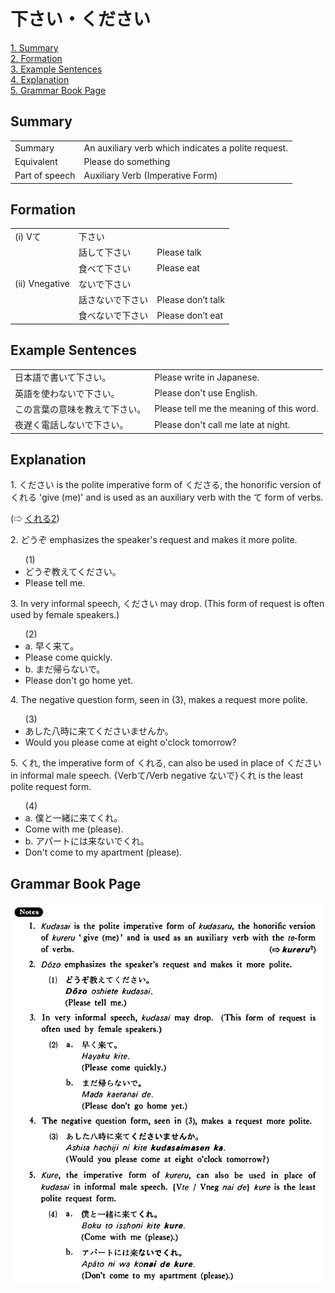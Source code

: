 # 下さい・ください

[1. Summary](#summary)<br>
[2. Formation](#formation)<br>
[3. Example Sentences](#example-sentences)<br>
[4. Explanation](#explanation)<br>
[5. Grammar Book Page](#grammar-book-page)<br>


## Summary

<table><tr>   <td>Summary</td>   <td>An auxiliary verb which indicates a polite request.</td></tr><tr>   <td>Equivalent</td>   <td>Please do something</td></tr><tr>   <td>Part of speech</td>   <td>Auxiliary Verb (Imperative Form)</td></tr></table>

## Formation

<table class="table"> <tbody><tr class="tr head"> <td class="td"><span class="numbers">(i)</span> <span> <span class="bold">Vて</span></span></td> <td class="td"><span class="concept">下さい</span> </td> <td class="td"><span>&nbsp;</span></td> </tr> <tr class="tr"> <td class="td"><span>&nbsp;</span></td> <td class="td"><span>話して<span class="concept">下さい</span></span> </td> <td class="td"><span>Please talk</span></td> </tr> <tr class="tr"> <td class="td"><span>&nbsp;</span></td> <td class="td"><span>食べて<span class="concept">下さい</span></span> </td> <td class="td"><span>Please eat</span></td> </tr> <tr class="tr head"> <td class="td"><span class="numbers">(ii)</span> <span> <span class="bold">Vnegative</span></span></td> <td class="td"><span class="concept">ないで下さい</span> </td> <td class="td"><span>&nbsp;</span></td> </tr> <tr class="tr"> <td class="td"><span>&nbsp;</span></td> <td class="td"><span>話さ<span class="concept">ないで下さい</span></span> </td> <td class="td"><span>Please don’t talk</span></td> </tr> <tr class="tr"> <td class="td"><span>&nbsp;</span></td> <td class="td"><span>食べ<span class="concept">ないで下さい</span></span> </td> <td class="td"><span>Please don’t eat</span></td> </tr></tbody></table>

## Example Sentences

<table><tr>   <td>日本語で書いて下さい。</td>   <td>Please write in Japanese.</td></tr><tr>   <td>英語を使わないで下さい。</td>   <td>Please don't use English.</td></tr><tr>   <td>この言葉の意味を教えて下さい。</td>   <td>Please tell me the meaning of this word.</td></tr><tr>   <td>夜遅く電話しないで下さい。</td>   <td>Please don't call me late at night.</td></tr></table>

## Explanation

<p>1. <span class="cloze">ください</span> is the polite imperative form of <span class="cloze">くださる</span>, the honorific version of くれる 'give (me)' and is used as an auxiliary verb with the て form of verbs.</p>  <p>(⇨ <a href="#㊦ 呉れる・くれる (2)">くれる2</a>)</p>  <p>2. どうぞ emphasizes the speaker's request and makes it more polite.</p>  <ul>(1) <li>どうぞ教えて<span class="cloze">ください</span>。</li> <li>Please tell me.</li> </ul>  <p>3. In very informal speech, <span class="cloze">ください</span> may drop. (This form of request is often used by female speakers.)</p>  <ul>(2) <li>a. 早く来て。</li> <li>Please come quickly.</li> <div class="divide"></div> <li>b. まだ帰らないで。</li> <li>Please don't go home yet.</li> </ul>  <p>4. The negative question form, seen in (3), makes a request more polite.</p>  <ul>(3) <li>あした八時に来て<span class="cloze">くださいません</span>か。</li> <li>Would you please come at eight o'clock tomorrow?</li> </ul>  <p>5. くれ, the imperative form of くれる, can also be used in place of <span class="cloze">ください</span> in informal male speech. {Verbて/Verb negative ないで}くれ is the least polite request form.</p>  <ul>(4) <li>a. 僕と一緒に来てくれ。</li> <li>Come with me (please).</li> <div class="divide"></div> <li>b. アパートには来ないでくれ。</li> <li>Don't come to my apartment (please).</li> </ul>

## Grammar Book Page

![](../img/Basic下さい.png)


